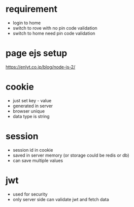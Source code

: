 # requirement

- login to home
- switch to rove with no pin code validation
- switch to home need pin code validation

# page ejs setup

https://enlyt.co.jp/blog/node-js-2/

# cookie

- just set key - value
- generated in server
- browser unique
- data type is string

# session

- session id in cookie
- saved in server memory (or storage could be redis or db)
- can save multiple values

# jwt

- used for security
- only server side can validate jwt and fetch data
